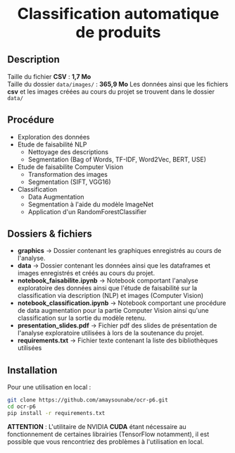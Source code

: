 <h1 style="text-align: center; font-size: 35px;">Classification automatique de produits</h1>

## Description
Taille du fichier **CSV** : **1,7 Mo** <br>
Taille du dossier `data/images/` : **365,9 Mo**
Les données ainsi que les fichiers **csv** et les images créées au cours du projet se trouvent dans le dossier `data/`

## Procédure
- Exploration des données
- Etude de faisabilité NLP
    - Nettoyage des descriptions
    - Segmentation (Bag of Words, TF-IDF, Word2Vec, BERT, USE)
- Etude de faisabilite Computer Vision
    - Transformation des images
    - Segmentation (SIFT, VGG16)
- Classification
    - Data Augmentation
    - Segmentation à l'aide du modèle ImageNet
    - Application d'un RandomForestClassifier


## Dossiers & fichiers
- **graphics** &rarr; Dossier contenant les graphiques enregistrés au cours de l'analyse.
- **data** &rarr; Dossier contenant les données ainsi que les dataframes et images enregistrés et créés au cours du projet.
- **notebook_faisabilite.ipynb** &rarr; Notebook comportant l'analyse exploratoire des données ainsi que l'étude de faisabilité sur la classification via description (NLP) et images (Computer Vision)
- **notebook_classification.ipynb** &rarr; Notebook comportant une procédure de data augmentation pour la partie Computer Vision ainsi qu'une classification sur la sortie du modèle retenu.
- **presentation_slides.pdf** &rarr; Fichier pdf des slides de présentation de l'analyse exploratoire utilisées à lors de la soutenance du projet.
- **requirements.txt** &rarr; Fichier texte contenant la liste des bibliothèques utilisées

## Installation
Pour une utilisation en local :

```bash
git clone https://github.com/amaysounabe/ocr-p6.git
cd ocr-p6
pip install -r requirements.txt
```

**ATTENTION** : L'utilitaire de NVIDIA **CUDA** étant nécessaire au fonctionnement de certaines librairies (TensorFlow notamment), il est possible que vous rencontriez des problèmes à l'utilisation en local.
